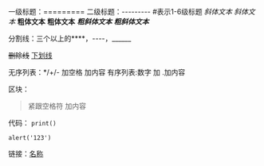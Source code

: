 一级标题：=========
二级标题：---------
#表示1-6级标题
*斜体文本*
_斜体文本_
**粗体文本**
__粗体文本__
***粗斜体文本***
___粗斜体文本___

分割线：三个以上的****，----，______

~~删除线~~
<u>下划线</u>

无序列表：*/+/-  加空格 加内容
有序列表:数字  加 .加内容

区块：
>紧跟空格符 加内容

代码：
`print()`
```
alert('123')
```
链接：[名称](地址)